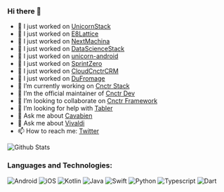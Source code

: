 ### Hi there 👋

- 🔭 I just worked on [UnicornStack](https://github.com/arunabhdas/unicornstack)
- 🔭 I just worked on [E8Lattice](https://github.com/arunabhdas/E8Lattice)
- 🔭 I just worked on [NextMachina](https://github.com/arunabhdas/NextMachina)
- 🔭 I just worked on [DataScienceStack](https://github.com/arunabhdas/DataScienceStack)
- 🔭 I just worked on [unicorn-android](https://github.com/arunabhdas/unicorn-android)
- 🔭 I just worked on [SprintZero](https://github.com/arunabhdas/sprintzero)
- 🔭 I just worked on [CloudCnctrCRM](https://github.com/arunabhdas/cnctr-android)
- 🔭 I just worked on [DuFromage](https://github.com/arunabhdas/dufromage)
- 🔭 I’m currently working on [Cnctr Stack](https://github.com/arunabhdas/cnctr-stack)
- 🌱 I’m the official maintainer of [Cnctr Dev](https://github.com/arunabhdas/cnctr-dev)
- 👯 I’m looking to collaborate on [Cnctr Framework](https://github.com/arunabhdas/cnctr)
- 🤔 I’m looking for help with [Tabler](https://github.com/tabler/tabler-angular)
- 💬 Ask me about [Cavabien](https://github.com/arunabhdas/cavabien)
- 💬 Ask me about [Vivaldi](https://github.com/arunabhdas/vivaldi)
- 📫 How to reach me: [Twitter](https://twitter.com/dasmachinelabs)


![Github Stats](https://github-readme-stats.vercel.app/api?username=arunabhdas&theme=radical)


### Languages and Technologies:
<p>
  <img alt="Android" src="https://img.shields.io/badge/Android-3DDC84?style=for-the-badge&logo=android&logoColor=white" />
  <img alt="iOS" src="https://img.shields.io/badge/iOS-000000?style=for-the-badge&logo=ios&logoColor=white" />
  <img alt="Kotlin" src="https://img.shields.io/badge/Kotlin-0095D5?&style=for-the-badge&logo=kotlin&logoColor=white" />
  <img alt="Java" src="https://img.shields.io/badge/Java-ED8B00?style=for-the-badge&logo=java&logoColor=white" />
  <img alt="Swift" src="https://img.shields.io/badge/Swift-FA7343?style=for-the-badge&logo=swift&logoColor=white" />
  <img alt="Python" src="https://img.shields.io/badge/Python-14354C?style=for-the-badge&logo=python&logoColor=white" />
  <img alt="Typescript" src="https://img.shields.io/badge/TypeScript-007ACC?style=for-the-badge&logo=typescript&logoColor=white" />
  <img alt="Dart" src="https://img.shields.io/badge/Dart-0175C2?style=for-the-badge&logo=dart&logoColor=white" />
</p>
<!--
**arunabhdas/arunabhdas** is a ✨ _special_ ✨ repository because its `README.md` (this file) appears on your GitHub profile.

Here are some ideas to get you started:

- 🔭 I’m currently working on ![Tabler](https://github.com/tabler/tabler-angular)
- 🌱 I’m the official maintainer of ![Tabler](https://github.com/tabler/tabler-angular)
- 👯 I’m looking to collaborate on ...
- 🤔 I’m looking for help with ...
- 💬 Ask me about ...
- 📫 How to reach me: ...
- 😄 Pronouns: ...
- ⚡ Fun fact: ...
-->

